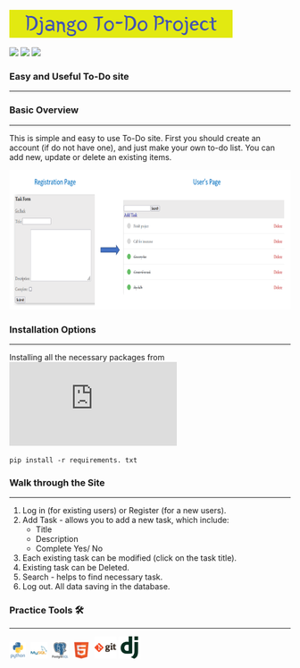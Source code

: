 ![](https://github.com/Kate-Pol/Django---To_Do_Project/blob/main/png%20files/banner.png)

![](https://img.shields.io/github/contributors/Kate-Pol/Django---To_Do_Project?logo=GitHub) ![](https://img.shields.io/github/languages/top/Kate-Pol/Django---To_Do_Project?logo=GitHub) ![](https://img.shields.io/github/languages/count/Kate-Pol/Django---To_Do_Project?logo=GitHub)

### Easy and Useful To-Do site
---
### Basic Overview
---
This is simple and easy to use To-Do site. First you should create an account (if do not have one), and just make your own to-do list. You can add new, update or delete an existing items. 

<img src="https://github.com/Kate-Pol/Django---To_Do_Project/blob/main/png%20files/site%20view.PNG" width="850" height="250">

### Installation Options
---
Installing all the necessary packages from ![requirements file](https://github.com/Kate-Pol/Django---To_Do_Project/blob/main/requirements.txt)

```
pip install -r requirements. txt 
```

### Walk through the Site
---
1. Log in (for existing users) or Register (for a new users).
2. Add Task - allows you to add a new task, which include:
   * Title
   * Description 
   * Complete Yes/ No 
3. Each existing task can be modified (click on the task title).
4. Existing task can be Deleted.
5. Search - helps to find necessary task.
6. Log out. All data saving in the database. 

### Practice Tools 🛠
---

<div>
  <img src="https://github.com/devicons/devicon/blob/master/icons/python/python-original-wordmark.svg" title="Python" alt="Python" width="30" height="30"/>&nbsp;
  <img src="https://github.com/devicons/devicon/blob/master/icons/mysql/mysql-original-wordmark.svg" title="MySQL"  alt="MySQL" width="30" height="30"/>&nbsp;
  <img src="https://github.com/devicons/devicon/blob/master/icons/postgresql/postgresql-original-wordmark.svg" title="PostgreSQL"  alt="PostgreSQL" width="30" height="30"/>&nbsp;
  <img src="https://github.com/devicons/devicon/blob/master/icons/html5/html5-original.svg" title="HTML5" alt="HTML" width="30" height="30"/>&nbsp;
  <img src="https://github.com/devicons/devicon/blob/master/icons/git/git-original-wordmark.svg" title="Git" alt="Git" width="40" height="40"/>
  <img src="https://github.com/devicons/devicon/blob/master/icons/django/django-plain.svg" title="Django" alt="Django" width="40" height="40"/>
  
</div>
